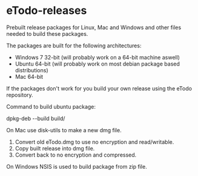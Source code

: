 # eTodo-releases
Prebuilt release packages for Linux, Mac and Windows and other files needed to build these packages.

The packages are built for the following architectures:

* Windows 7 32-bit (will probably work on a 64-bit machine aswell)
* Ubuntu 64-bit (will probably work on most debian package based distributions)
* Mac 64-bit

If the packages don't work for you build your own release using the eTodo repository.

Command to build ubuntu package:

dpkg-deb --build build/

On Mac use disk-utils to make a new dmg file.

1. Convert old eTodo.dmg to use no encryption and read/writable.
2. Copy built release into dmg file.
3. Convert back to no encryption and compressed.

On Windows NSIS is used to build package from zip file.


